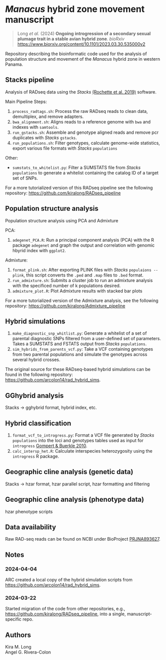 # _Manacus_ hybrid zone movement manuscript

> Long _et al._ (2024) **Ongoing introgression of a secondary sexual plumage trait in a stable avian hybrid zone**. _bioRxiv_ <https://www.biorxiv.org/content/10.1101/2023.03.30.535000v2>

Repository describing the bioinformatic code used for the analysis of population structure and movement of the _Manacus_ hybrid zone in western Panama.

## Stacks pipeline

Analysis of RADseq data using the *Stacks* [(Rochette et al. 2019)](https://catchenlab.life.illinois.edu/stacks/) software.

Main Pipeline Steps:
1. `process_radtags.sh`: Process the raw RADseq reads to clean data, demultiplex, and remove adapters.
2. `bwa_alignment.sh`: Aligns reads to a reference genome with `bwa` and indexes with `samtools`.
3. `run_gstacks.sh`: Assemble and genotype aligned reads and remove pcr duplicates with *Stacks* `gstacks`.
4. `run_populations.sh`: Filter genotypes, calculate genome-wide statistics, export various file formats with *Stacks* `populations`

Other:
* `sumstats_to_whitelist.py`: Filter a SUMSTATS file from *Stacks* `populations` to generate a whitelist containing the catalog ID of a target set of SNPs.

For a more tutorialized version of this RADseq pipeline see the following repository: <https://github.com/kiralong/RADseq_pipeline>

## Population structure analysis

Population structure analysis using PCA and Admixture

PCA:
1. `adegenet_PCA.R`: Run a principal component analysis (PCA) with the R package `adegenet` and graph the output and correlation with genomic hbyrid index with `ggplot2`.

Admixture:
1. `format_plink.sh`: After exporting PLINK files with *Stacks* `populaions --plink`, this script converts the `.ped` and `.map` files to `.bed` format.
2. `run_admixture.sh`: Submits a cluster job to run an admixture analysis with the specificed number of k populations desired.
3. `admixture_plot.R`: Plot Admixture results with stacked bar plots

For a more tutorialized version of the Admixture analysis, see the following repository: <https://github.com/kiralong/Admixture_pipeline>

## Hybrid simulations

1. `make_diagnostic_snp_whitlist.py`: Generate a whitelist of a set of parental diagnostic SNPs filtered from a user-defined set of parameters. Takes a SUMSTATS and FSTATS output from *Stacks* `populations`.
2. `sim_hybrids_from_parents_vcf.py`: Take a VCF containing genotypes from two parental populations and simulate the genotypes across several hybrid crosses.

The original source for these RADseq-based hybrid simulations can be found in the following repository: <https://github.com/arcolon14/rad_hybrid_sims>.

## GGhybrid analysis

Stacks -> gghybrid format, hybrid index, etc.

## Hybrid classification

1. `format_vcf_to_introgress.py`: Format a VCF file generated by *Stacks* `populations` into the loci and genotypes tables used as input for  `introgress` [Gompert & Buerkle 2010](https://doi.org/10.1111/j.1755-0998.2009.02733.x).
2. `calc_intersp_het.R`: Calculate interspecies heterozygosity using the `introgress` R package.

## Geographic cline analysis (genetic data)

Stacks -> hzar format, hzar parallel script, hzar formatting and filtering

## Geographic cline analysis (phenotype data)

hzar phenotype scripts

## Data availability

Raw RAD-seq reads can be found on NCBI under BioProject [PRJNA893627](https://www.ncbi.nlm.nih.gov/bioproject/PRJNA893627).

## Notes

### 2024-04-04

ARC created a local copy of the hybrid simulation scripts from <https://github.com/arcolon14/rad_hybrid_sims>.

### 2024-03-22

Started migration of the code from other repositories, e.g., <https://github.com/kiralong/RADseq_pipeline>, into a single, manuscript-specific repo.

## Authors

Kira M. Long  
Angel G. Rivera-Colon


